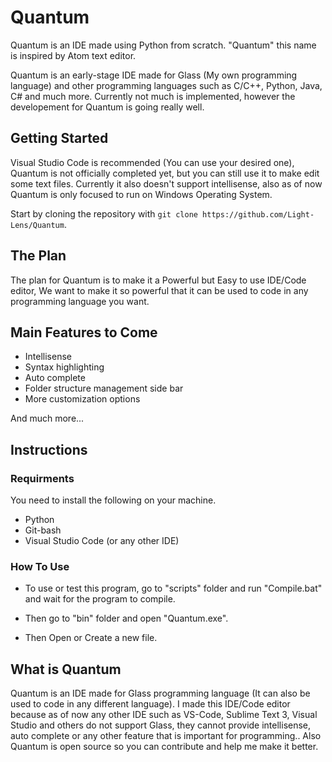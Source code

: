 # Quantum
Quantum is an IDE made using Python from scratch.
"Quantum" this name is inspired by Atom text editor.

Quantum is an early-stage IDE made for Glass (My own programming language) and other programming languages such as C/C++, Python, Java, C# and much more. Currently not much is implemented, however the developement for Quantum is going really well.

## Getting Started
Visual Studio Code is recommended (You can use your desired one), Quantum is not officially completed yet, but you can still use it to make edit some text files. Currently it also doesn't support intellisense, also as of now Quantum is only focused to run on Windows Operating System.

Start by cloning the repository with `git clone https://github.com/Light-Lens/Quantum`.

## The Plan
The plan for Quantum is to make it a Powerful but Easy to use IDE/Code editor, We want to make it so powerful that it can be used to code in any programming language you want.

## Main Features to Come
- Intellisense
- Syntax highlighting
- Auto complete
- Folder structure management side bar
- More customization options

And much more...

## Instructions
### Requirments
You need to install the following on your machine.
- Python
- Git-bash
- Visual Studio Code (or any other IDE)

### How To Use
- To use or test this program, go to "scripts" folder and run "Compile.bat" and wait for the program to compile.

- Then go to "bin" folder and open "Quantum.exe".

- Then Open or Create a new file.

## What is Quantum
Quantum is an IDE made for Glass programming language (It can also be used to code in any different language). I made this IDE/Code editor because as of now any other IDE such as VS-Code, Sublime Text 3, Visual Studio and others do not support Glass, they cannot provide intellisense, auto complete or any other feature that is important for programming.. Also Quantum is open source so you can contribute and help me make it better.
